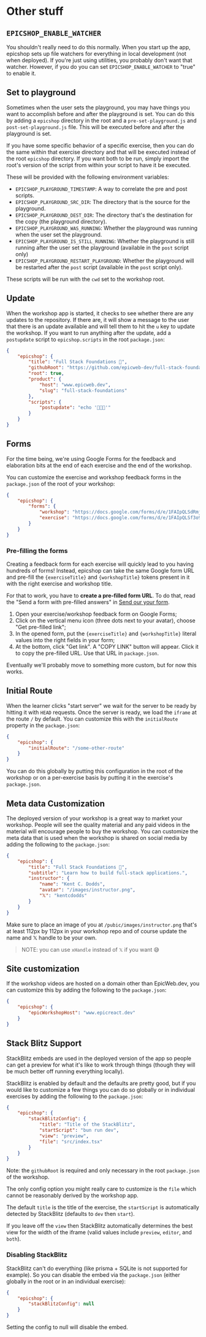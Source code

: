 # Other stuff

## `EPICSHOP_ENABLE_WATCHER`

You shouldn't really need to do this normally. When you start up the app,
epicshop sets up file watchers for everything in local development (not when
deployed). If you're just using utilities, you probably don't want that watcher.
However, if you do you can set `EPICSHOP_ENABLE_WATCHER` to "true" to enable it.

## Set to playground

Sometimes when the user sets the playground, you may have things you want to
accomplish before and after the playground is set. You can do this by adding a
`epicshop` directory in the root and a `pre-set-playground.js` and
`post-set-playground.js` file. This will be executed before and after the
playground is set.

If you have some specific behavior of a specific exercise, then you can do the
same within that exercise directory and that will be executed instead of the
root `epicshop` directory. If you want both to be run, simply import the root's
version of the script from within your script to have it be executed.

These will be provided with the following environment variables:

- `EPICSHOP_PLAYGROUND_TIMESTAMP`: A way to correlate the pre and post scripts.
- `EPICSHOP_PLAYGROUND_SRC_DIR`: The directory that is the source for the
  playground.
- `EPICSHOP_PLAYGROUND_DEST_DIR`: The directory that's the destination for the
  copy (the playground directory).
- `EPICSHOP_PLAYGROUND_WAS_RUNNING`: Whether the playground was running when the
  user set the playground.
- `EPICSHOP_PLAYGROUND_IS_STILL_RUNNING`: Whether the playground is still
  running after the user set the playground (available in the `post` script
  only)
- `EPICSHOP_PLAYGROUND_RESTART_PLAYGROUND`: Whether the playground will be
  restarted after the `post` script (available in the `post` script only).

These scripts will be run with the `cwd` set to the workshop root.

## Update

When the workshop app is started, it checks to see whether there are any updates
to the repository. If there are, it will show a message to the user that there
is an update available and will tell them to hit the `u` key to update the
workshop. If you want to run anything after the update, add a `postupdate`
script to `epicshop.scripts` in the root `package.json`:

```json
{
	"epicshop": {
		"title": "Full Stack Foundations 🔭",
		"githubRoot": "https://github.com/epicweb-dev/full-stack-foundations/blob/main",
		"root": true,
		"product": {
			"host": "www.epicweb.dev",
			"slug": "full-stack-foundations"
		},
		"scripts": {
			"postupdate": "echo '🎉🎉🎉'"
		}
	}
}
```

## Forms

For the time being, we're using Google Forms for the feedback and elaboration
bits at the end of each exercise and the end of the workshop.

You can customize the exercise and workshop feedback forms in the `package.json`
of the root of your workshop:

```json
{
	"epicshop": {
		"forms": {
			"workshop": "https://docs.google.com/forms/d/e/1FAIpQLSdRmj9p8-5zyoqRzxp3UpqSbC3aFkweXvvJIKes0a5s894gzg/viewform?hl=en&embedded=true&entry.2123647600={workshopTitle}",
			"exercise": "https://docs.google.com/forms/d/e/1FAIpQLSf3o9xyjQepTlOTH5Z7ZwkeSTdXh6YWI_RGc9KiyD3oUN0p6w/viewform?hl=en&embedded=true&entry.1836176234={workshopTitle}&entry.428900931={exerciseTitle}"
		}
	}
}
```

### Pre-filling the forms

Creating a feedback form for each exercise will quickly lead to you having
hundreds of forms! Instead, epicshop can take the same Google form URL and
pre-fill the `{exerciseTitle}` and `{workshopTitle}` tokens present in it with
the right exercise and workshop title.

For that to work, you have to **create a pre-filled form URL**. To do that, read
the "Send a form with pre-filled answers" in
[Send our your form](https://support.google.com/docs/answer/160000?co=GENIE.Platform%3DDesktop&hl=en).

1. Open your exercise/workshop feedback form on Google Forms;
1. Click on the vertical menu icon (three dots next to your avatar), choose "Get
   pre-filled link";
1. In the opened form, put the `{exerciseTitle}` and `{workshopTitle}` literal
   values into the right fields in your form;
1. At the bottom, click "Get link". A "COPY LINK" button will appear. Click it
   to copy the pre-filled URL. Use that URL in `package.json`.

Eventually we'll probably move to something more custom, but for now this works.

## Initial Route

When the learner clicks "start server" we wait for the server to be ready by
hitting it with `HEAD` requests. Once the server is ready, we load the `iframe`
at the route `/` by default. You can customize this with the `initialRoute`
property in the `package.json`:

```json
{
	"epicshop": {
		"initialRoute": "/some-other-route"
	}
}
```

You can do this globally by putting this configuration in the root of the
workshop or on a per-exercise basis by putting it in the exercise's
`package.json`.

## Meta data Customization

The deployed version of your workshop is a great way to market your workshop.
People will see the quality material and any paid videos in the material will
encourage people to buy the workshop. You can customize the meta data that is
used when the workshop is shared on social media by adding the following to the
`package.json`:

```json
{
	"epicshop": {
		"title": "Full Stack Foundations 🔭",
		"subtitle": "Learn how to build full-stack applications.",
		"instructor": {
			"name": "Kent C. Dodds",
			"avatar": "/images/instructor.png",
			"𝕏": "kentcdodds"
		}
	}
}
```

Make sure to place an image of you at `/pubic/images/instructor.png` that's at
least 112px by 112px in your workshop repo and of course update the name and 𝕏
handle to be your own.

> NOTE: you can use `xHandle` instead of `𝕏` if you want 😅

## Site customization

If the workshop videos are hosted on a domain other than EpicWeb.dev, you can
customize this by adding the following to the `package.json`:

```json
{
	"epicshop": {
		"epicWorkshopHost": "www.epicreact.dev"
	}
}
```

## Stack Blitz Support

StackBlitz embeds are used in the deployed version of the app so people can get
a preview for what it's like to work through things (though they will be much
better off running everything locally).

StackBlitz is enabled by default and the defaults are pretty good, but if you
would like to customize a few things you can do so globally or in individual
exercises by adding the following to the `package.json`:

```json
{
	"epicshop": {
		"stackBlitzConfig": {
			"title": "Title of the StackBlitz",
			"startScript": "bun run dev",
			"view": "preview",
			"file": "src/index.tsx"
		}
	}
}
```

Note: the `githubRoot` is required and only necessary in the root `package.json`
of the workshop.

The only config option you might really care to customize is the `file` which
cannot be reasonably derived by the workshop app.

The default `title` is the title of the exercise, the `startScript` is
automatically detected by StackBlitz (defaults to `dev` then `start`).

If you leave off the `view` then StackBlitz automatically determines the best
view for the width of the iframe (valid values include `preview`, `editor`, and
`both`).

### Disabling StackBlitz

StackBlitz can't do everything (like prisma + SQLite is not supported for
example). So you can disable the embed via the `package.json` (either globally
in the root or in an individual exercise):

```json
{
	"epicshop": {
		"stackBlitzConfig": null
	}
}
```

Setting the config to null will disable the embed.
